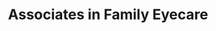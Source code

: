---
title: "Associates in Family Eyecare"
url: /loveland/associates-in-family-eyecare/
shop: optician
---